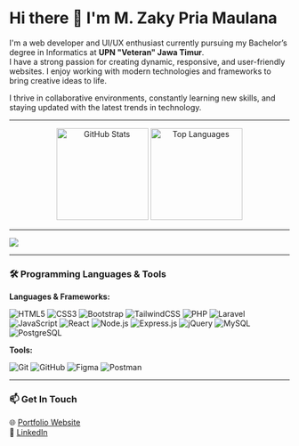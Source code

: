 # Hi there 👋 I'm **M. Zaky Pria Maulana**  

I'm a web developer and UI/UX enthusiast currently pursuing my Bachelor’s degree in Informatics at **UPN "Veteran" Jawa Timur**.  
I have a strong passion for creating dynamic, responsive, and user-friendly websites. I enjoy working with modern technologies and frameworks to bring creative ideas to life.  

I thrive in collaborative environments, constantly learning new skills, and staying updated with the latest trends in technology.  

---

<div align="center">  
  <img src="https://github-readme-stats.vercel.app/api?username=zkyymaulana&theme=dark&hide_border=false&include_all_commits=true&count_private=true" alt="GitHub Stats" height="165"/>  
  <img src="https://github-readme-stats.vercel.app/api/top-langs/?username=zkyymaulana&theme=dark&hide_border=false&include_all_commits=true&count_private=true&layout=compact" alt="Top Languages" height="165"/>  
</div>

---

[![](https://visitcount.itsvg.in/api?id=zkyymaulana&icon=0&color=0)](https://visitcount.itsvg.in)

---

### 🛠️ Programming Languages & Tools  

**Languages & Frameworks:**  
<p>
  <img src="https://img.shields.io/badge/HTML5-%23E34F26.svg?style=flat-square&logo=html5&logoColor=white" alt="HTML5"/>
  <img src="https://img.shields.io/badge/CSS3-%231572B6.svg?style=flat-square&logo=css3&logoColor=white" alt="CSS3"/>
  <img src="https://img.shields.io/badge/Bootstrap-%23563D7C.svg?style=flat-square&logo=bootstrap&logoColor=white" alt="Bootstrap"/>
  <img src="https://img.shields.io/badge/TailwindCSS-%2338B2AC.svg?style=flat-square&logo=tailwindcss&logoColor=white" alt="TailwindCSS"/>
  <img src="https://img.shields.io/badge/PHP-%23777BB4.svg?style=flat-square&logo=php&logoColor=white" alt="PHP"/>
  <img src="https://img.shields.io/badge/Laravel-%23FF2D20.svg?style=flat-square&logo=laravel&logoColor=white" alt="Laravel"/>
  <img src="https://img.shields.io/badge/JavaScript-%23F7DF1E.svg?style=flat-square&logo=javascript&logoColor=black" alt="JavaScript"/>
  <img src="https://img.shields.io/badge/React-%2361DAFB.svg?style=flat-square&logo=react&logoColor=black" alt="React"/>
  <img src="https://img.shields.io/badge/Node.js-%23339933.svg?style=flat-square&logo=nodedotjs&logoColor=white" alt="Node.js"/>
  <img src="https://img.shields.io/badge/Express.js-%23000000.svg?style=flat-square&logo=express&logoColor=white" alt="Express.js"/>
  <img src="https://img.shields.io/badge/jQuery-%230769AD.svg?style=flat-square&logo=jquery&logoColor=white" alt="jQuery"/>
  <img src="https://img.shields.io/badge/MySQL-%234479A1.svg?style=flat-square&logo=mysql&logoColor=white" alt="MySQL"/>
  <img src="https://img.shields.io/badge/PostgreSQL-%23336791.svg?style=flat-square&logo=postgresql&logoColor=white" alt="PostgreSQL"/>
</p>

**Tools:**  
<p>
  <img src="https://img.shields.io/badge/Git-%23F05033.svg?style=flat-square&logo=git&logoColor=white" alt="Git"/>
  <img src="https://img.shields.io/badge/GitHub-%23181717.svg?style=flat-square&logo=github&logoColor=white" alt="GitHub"/>
  <img src="https://img.shields.io/badge/Figma-%23F24E1E.svg?style=flat-square&logo=figma&logoColor=white" alt="Figma"/>
  <img src="https://img.shields.io/badge/Postman-%23FF6C37.svg?style=flat-square&logo=postman&logoColor=white" alt="Postman"/>
</p>

---

### 📫 Get In Touch  
🌐 [Portfolio Website](https://zakymaulana.com)  
💼 [LinkedIn](https://linkedin.com/in/m-zaky-pria-maulana)  
